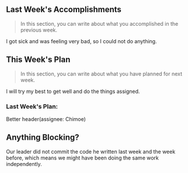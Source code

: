 ## Last Week's Accomplishments

> In this section, you can write about what you accomplished in the previous week.

I got sick and was feeling very bad, so I could not do anything.


## This Week's Plan

> In this section, you can write about what you have planned for next week.

I will try my best to get well and do the things assigned.

### Last Week's Plan:
Better header(assignee: Chimoe)


## Anything Blocking?

Our leader did not commit the code he written last week and the week before,
which means we might have been doing the same work independently.

